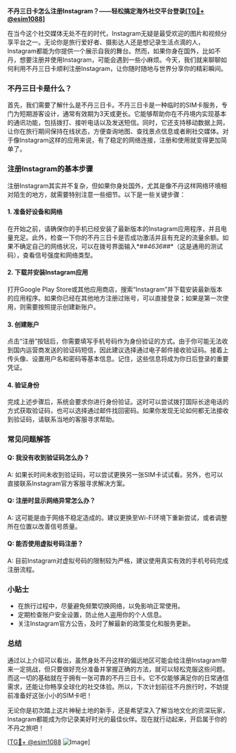 **不丹三日卡怎么注册Instagram？——轻松搞定海外社交平台登录[[TG💪+ @esim1088](https://t.me/s/esim1088)]**

在当今这个社交媒体无处不在的时代，Instagram无疑是最受欢迎的图片和视频分享平台之一。无论你是旅行爱好者、摄影达人还是想记录生活点滴的人，Instagram都能为你提供一个展示自我的舞台。然而，如果你身在国外，比如不丹，想要注册并使用Instagram，可能会遇到一些小麻烦。今天，我们就来聊聊如何利用不丹三日卡顺利注册Instagram，让你随时随地与世界分享你的精彩瞬间。

### 不丹三日卡是什么？

首先，我们需要了解什么是不丹三日卡。不丹三日卡是一种临时的SIM卡服务，专门为短期游客设计，通常有效期为3天或更长。它能够帮助你在不丹境内实现基本的通讯功能，包括拨打、接听电话以及发送短信。同时，它还支持移动数据上网，让你在旅行期间保持在线状态，方便查询地图、查找景点信息或者刷社交媒体。对于像Instagram这样的应用来说，有了稳定的网络连接，注册和使用就变得更加简单了。

### 注册Instagram的基本步骤

注册Instagram其实并不复杂，但如果你身处国外，尤其是像不丹这样网络环境相对陌生的地方，就需要特别注意一些细节。以下是一些关键步骤：

#### 1. 准备好设备和网络

在开始之前，请确保你的手机已经安装了最新版本的Instagram应用程序，并且电量充足。此外，检查一下你的不丹三日卡是否成功激活并且有充足的流量余额。如果不确定自己的网络状况，可以在拨号界面输入*#*#4636#*#*（这是通用的测试码），查看信号强度和网络类型。

#### 2. 下载并安装Instagram应用

打开Google Play Store或其他应用商店，搜索“Instagram”并下载安装最新版本的应用程序。如果你已经在其他地方注册过账号，可以直接登录；如果是第一次使用，则需要按照提示创建新账户。

#### 3. 创建账户

点击“注册”按钮后，你需要填写手机号码作为身份验证的方式。由于你可能无法收到国内运营商发送的验证码短信，因此建议选择通过电子邮件接收验证码。接着上传头像、设置用户名和密码等基本信息。记住，这些信息将成为你日后登录的重要凭证。

#### 4. 验证身份

完成上述步骤后，系统会要求你进行身份验证。这时可以尝试拨打国际长途电话的方式获取验证码，也可以选择通过邮件找回密码。如果你发现无论如何都无法接收到验证码，请联系当地的客服寻求帮助。

### 常见问题解答

#### Q: 我没有收到验证码怎么办？
A: 如果长时间未收到验证码，可以尝试更换另一张SIM卡试试看。另外，也可以直接联系Instagram官方客服寻求解决方案。

#### Q: 注册时显示网络异常怎么办？
A: 这可能是由于网络不稳定造成的。建议更换至Wi-Fi环境下重新尝试，或者调整所在位置以改善信号质量。

#### Q: 能否使用虚拟号码注册？
A: 目前Instagram对虚拟号码的限制较为严格，建议使用真实有效的手机号码完成注册流程。

### 小贴士

- 在旅行过程中，尽量避免频繁切换网络，以免影响正常使用。
- 定期检查账户安全设置，防止他人盗用你的个人信息。
- 关注Instagram官方公告，及时了解最新的政策变化和服务更新。

### 总结

通过以上介绍可以看出，虽然身处不丹这样的偏远地区可能会给注册Instagram带来一定挑战，但只要做好充分准备并掌握正确的方法，就可以轻松克服这些问题。而这一切的基础就在于拥有一张可靠的不丹三日卡。它不仅能够满足你的日常通信需求，还能让你畅享全球化的社交体验。所以，下次计划前往不丹旅行时，不妨提前准备好这张小小的SIM卡吧！

无论你是初次踏上这片神秘土地的新手，还是希望深入了解当地文化的资深玩家，Instagram都能成为你记录美好时光的最佳伙伴。现在就行动起来，开启属于你的不丹之旅吧！

[[TG💪+ @esim1088](https://t.me/s/esim1088) ![Image](https://i.postimg.cc/4NQfJmqS/Snipaste-2025-05-13-00-14-12.png)]